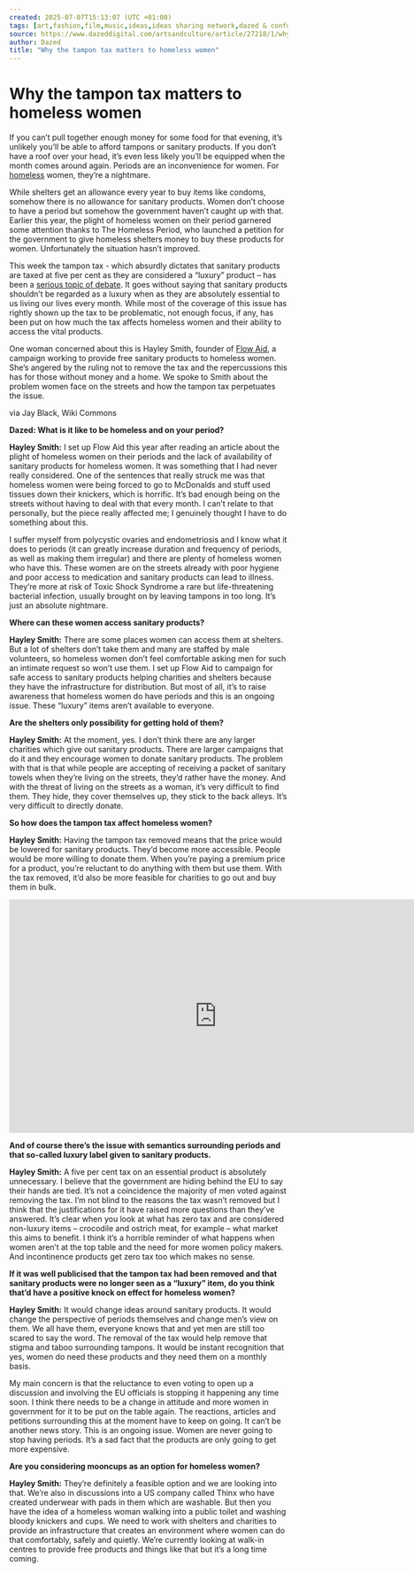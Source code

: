 ```yaml
---
created: 2025-07-07T15:13:07 (UTC +01:00)
tags: [art,fashion,film,music,ideas,ideas sharing network,dazed & confused,dazed,dazed & confused magazine,dazed and confused,dazed and confused magazine,dazed+confused,dazeddigital]
source: https://www.dazeddigital.com/artsandculture/article/27218/1/why-the-tampon-tax-matters-to-homeless-women
author: Dazed
title: "Why the tampon tax matters to homeless women"
---
```


# Why the tampon tax matters to homeless women

If you can’t pull together enough money for some food for that evening, it’s unlikely you’ll be able to afford tampons or sanitary products. If you don’t have a roof over your head, it’s even less likely you’ll be equipped when the month comes around again. Periods are an inconvenience for women. For [homeless](http://www.dazeddigital.com/tag/homelessness) women, they’re a nightmare. 

While shelters get an allowance every year to buy items like condoms, somehow there is no allowance for sanitary products. Women don’t choose to have a period but somehow the government haven’t caught up with that. Earlier this year, the plight of homeless women on their period garnered some attention thanks to The Homeless Period, who launched a petition for the government to give homeless shelters money to buy these products for women. Unfortunately the situation hasn’t improved.

This week the tampon tax - which absurdly dictates that sanitary products are taxed at five per cent as they are considered a “luxury” product – has been a [serious topic of debate](http://www.dazeddigital.com/artsandculture/article/27173/1/ten-reasons-the-tampon-tax-is-a-joke). It goes without saying that sanitary products shouldn’t be regarded as a luxury when as they are absolutely essential to us living our lives every month. While most of the coverage of this issue has rightly shown up the tax to be problematic, not enough focus, if any, has been put on how much the tax affects homeless women and their ability to access the vital products.

One woman concerned about this is Hayley Smith, founder of [Flow Aid](https://twitter.com/flow_aid), a campaign working to provide free sanitary products to homeless women. She’s angered by the ruling not to remove the tax and the repercussions this has for those without money and a home. We spoke to Smith about the problem women face on the streets and how the tampon tax perpetuates the issue.

via Jay Black, Wiki Commons

**Dazed: What is it like to be homeless and on your period?**

**Hayley Smith:** I set up Flow Aid this year after reading an article about the plight of homeless women on their periods and the lack of availability of sanitary products for homeless women. It was something that I had never really considered. One of the sentences that really struck me was that homeless women were being forced to go to McDonalds and stuff used tissues down their knickers, which is horrific. It’s bad enough being on the streets without having to deal with that every month. I can’t relate to that personally, but the piece really affected me; I genuinely thought I have to do something about this.

I suffer myself from polycystic ovaries and endometriosis and I know what it does to periods (it can greatly increase duration and frequency of periods, as well as making them irregular) and there are plenty of homeless women who have this. These women are on the streets already with poor hygiene and poor access to medication and sanitary products can lead to illness. They’re more at risk of Toxic Shock Syndrome a rare but life-threatening bacterial infection, usually brought on by leaving tampons in too long. It’s just an absolute nightmare.

**Where can these women access sanitary products?**

**Hayley Smith:** There are some places women can access them at shelters. But a lot of shelters don’t take them and many are staffed by male volunteers, so homeless women don’t feel comfortable asking men for such an intimate request so won’t use them. I set up Flow Aid to campaign for safe access to sanitary products helping charities and shelters because they have the infrastructure for distribution. But most of all, it’s to raise awareness that homeless women do have periods and this is an ongoing issue. These “luxury” items aren’t available to everyone.

**Are the shelters only possibility for getting hold of them?**

**Hayley Smith:** At the moment, yes. I don’t think there are any larger charities which give out sanitary products. There are larger campaigns that do it and they encourage women to donate sanitary products. The problem with that is that while people are accepting of receiving a packet of sanitary towels when they’re living on the streets, they’d rather have the money. And with the threat of living on the streets as a woman, it’s very difficult to find them. They hide, they cover themselves up, they stick to the back alleys. It’s very difficult to directly donate.

**So how does the tampon tax affect homeless women?**

**Hayley Smith:** Having the tampon tax removed means that the price would be lowered for sanitary products. They’d become more accessible. People would be more willing to donate them. When you’re paying a premium price for a product, you’re reluctant to do anything with them but use them. With the tax removed, it’d also be more feasible for charities to go out and buy them in bulk. 

<iframe allowfullscreen="" data-delay-load="immediate" data-src="https://www.youtube.com/embed/egDmmfKj7Zs" frameborder="0" height="422" scrolling="no" webkitallowfullscreen="" width="750" src="https://www.youtube.com/embed/egDmmfKj7Zs?enablejsapi=1&amp;origin=https:%2F%2Fwww.dazeddigital.com" id="widget2" data-gtm-yt-inspected-23="true" data-gtm-yt-inspected-11244003_49="true" title="The Homeless Period"></iframe>

**And of course there’s the issue with semantics surrounding periods and that so-called luxury label given to sanitary products.** 

**Hayley Smith:** A five per cent tax on an essential product is absolutely unnecessary. I believe that the government are hiding behind the EU to say their hands are tied. It’s not a coincidence the majority of men voted against removing the tax. I’m not blind to the reasons the tax wasn’t removed but I think that the justifications for it have raised more questions than they’ve answered. It’s clear when you look at what has zero tax and are considered non-luxury items – crocodile and ostrich meat, for example – what market this aims to benefit. I think it’s a horrible reminder of what happens when women aren’t at the top table and the need for more women policy makers. And incontinence products get zero tax too which makes no sense.

**If it was well publicised that the tampon tax had been removed and that sanitary products were no longer seen as a “luxury” item, do you think that’d have a positive knock on effect for homeless women?**

**Hayley Smith:** It would change ideas around sanitary products. It would change the perspective of periods themselves and change men’s view on them. We all have them, everyone knows that and yet men are still too scared to say the word. The removal of the tax would help remove that stigma and taboo surrounding tampons. It would be instant recognition that yes, women do need these products and they need them on a monthly basis.

My main concern is that the reluctance to even voting to open up a discussion and involving the EU officials is stopping it happening any time soon. I think there needs to be a change in attitude and more women in government for it to be put on the table again. The reactions, articles and petitions surrounding this at the moment have to keep on going. It can’t be another news story. This is an ongoing issue. Women are never going to stop having periods. It’s a sad fact that the products are only going to get more expensive. 

**Are you considering mooncups as an option for homeless women?**

**Hayley Smith:** They’re definitely a feasible option and we are looking into that. We’re also in discussions into a US company called Thinx who have created underwear with pads in them which are washable. But then you have the idea of a homeless woman walking into a public toilet and washing bloody knickers and cups. We need to work with shelters and charities to provide an infrastructure that creates an environment where women can do that comfortably, safely and quietly. We’re currently looking at walk-in centres to provide free products and things like that but it’s a long time coming.
